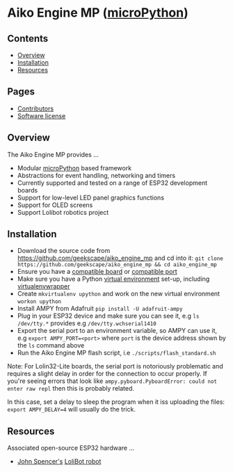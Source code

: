 Aiko Engine MP ([microPython](http://micropython.org))
==============

Contents
--------
- [Overview](#overview)
- [Installation](#installation)
- [Resources](#resources)

Pages
-----
- [Contributors](Contributors.md)
- [Software license](License)

<a name="overview" />

Overview
--------
The Aiko Engine MP provides ...

- Modular [microPython](http://micropython.org) based framework
- Abstractions for event handling, networking and timers
- Currently supported and tested on a range of ESP32 development boards
- Support for low-level LED panel graphics functions
- Support for OLED screens
- Support Lolibot robotics project

<a name="installation" />

Installation
-------------

- Download the source code from https://github.com/geekscape/aiko_engine_mp
  and cd into it:
  `git clone https://github.com/geekscape/aiko_engine_mp && cd aiko_engine_mp`
- Ensure you have a
  [compatible board](https://github.com/micropython/micropython/wiki/Boards-Summary) or
  [compatible port](https://github.com/micropython/micropython/tree/master/ports)
- Make sure you have a Python
  [virtual environment](http://docs.python-guide.org/en/latest/dev/virtualenvs/#lower-level-virtualenv) set-up, including
  [virtualenvwrapper](http://docs.python-guide.org/en/latest/dev/virtualenvs/#virtualenvwrapper)
- Create `mkvirtualenv upython` and work on the new virtual environment
  `workon upython`
- Install AMPY from Adafruit `pip install -U adafruit-ampy`
- Plug in your ESP32 device and make sure you can see it,
  e.g `ls /dev/tty.*` provides e.g `/dev/tty.wchserial1410`
- Export the serial port to an environment variable, so AMPY can use it,
  e.g `export AMPY_PORT=<port>` where `port` is the device address shown
  by the `ls` command above
- Run the Aiko Engine MP flash script, i.e `./scripts/flash_standard.sh`

Note: For Lolin32-Lite boards, the serial port is notoriously problematic
and requires a slight delay in order for the connection to occur properly.
If you're seeing errors that look like
`ampy.pyboard.PyboardError: could not enter raw repl`
then this is probably related.

In this case, set a delay to sleep the program when it iss uploading the files:
`export AMPY_DELAY=4` will usually do the trick.

<a name="resources" />

Resources
---------
Associated open-source ESP32 hardware ...

- [John Spencer's](https://twitter.com/mage0r)
  [LoliBot robot](https://github.com/mage0r/ESPkit-0://github.com/CCHS-Melbourne/LoliBot)
